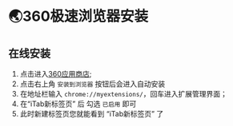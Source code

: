 # 🌏360极速浏览器安装 [​](#🌏360极速浏览器安装)

## 在线安装 [​](#在线安装)

1.  点击进入[360应用商店](https://ext.chrome.360.cn/webstore/detail/cccfmjnapcablhcaegmbencndfeclkpi);
2.  点击右上角 `安装到浏览器` 按钮后会进入自动安装
3.  在地址栏输入 `chrome://myextensions/`，回车进入扩展管理界面；
4.  在“iTab新标签页” 后 勾选 `已启用` 即可
5.  此时新建标签页您就能看到 “iTab新标签页” 了

<!---->